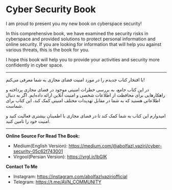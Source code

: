 # Cyber Security Book

I am proud to present you my new book on cyberspace security!

In this comprehensive book, we have examined the security risks in cyberspace and provided solutions to protect personal information and online security. If you are looking for information that will help you against various threats, this is the book for you.

I hope this book will help you to provide your activities and security more confidently in cyber space.

---

با افتخار کتاب جدیدم را در مورد امنیت فضای مجازی به شما معرفی می‌کنم! 

در این کتاب جامع، به بررسی خطرات امنیتی موجود در فضای مجازی پرداخته و راهکارهایی برای محافظت از اطلاعات شخصی و امنیت آنلاین ارائه داده‌ایم. اگر به دنبال اطلاعاتی هستید که به شما در مقابل تهدیدات مختلف امنیتی کمک کند، این کتاب برای شماست.

امیدوارم این کتاب به شما کمک کند تا در فضای مجازی با اطمینان بیشتری فعالیت کنید و امنیت خود را تامین کنید.


---

**Online Source For Read The Book:**
- Medium(English Version): https://medium.com/@abolfazl.vaziri/cyber-security-05c62f743001
- Virgool(Persian Version): https://vrgl.ir/lbGlK

**Contact To Me**

- Instagram: https://instagram.com/abolfazlvaziriofficial
- Telegram: https://t.me/AVN_COMMUNITY
